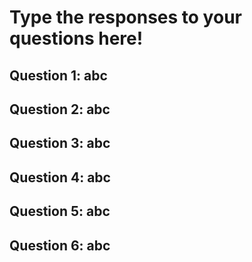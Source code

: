 # Type the responses to your questions here!

## Question 1: abc

<response here>

## Question 2: abc

<response here>

## Question 3: abc

<response here>

## Question 4: abc

<response here>

## Question 5: abc

<response here>

## Question 6: abc

<response here>